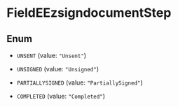 

# FieldEEzsigndocumentStep

## Enum


* `UNSENT` (value: `"Unsent"`)

* `UNSIGNED` (value: `"Unsigned"`)

* `PARTIALLYSIGNED` (value: `"PartiallySigned"`)

* `COMPLETED` (value: `"Completed"`)



